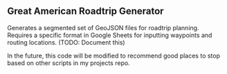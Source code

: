 ## Great American Roadtrip Generator

Generates a segmented set of GeoJSON files for roadtrip planning. Requires a specific format in Google Sheets for inputting waypoints and routing locations. (TODO: Document this)

In the future, this code will be modified to recommend good places to stop based on other scripts in my projects repo.